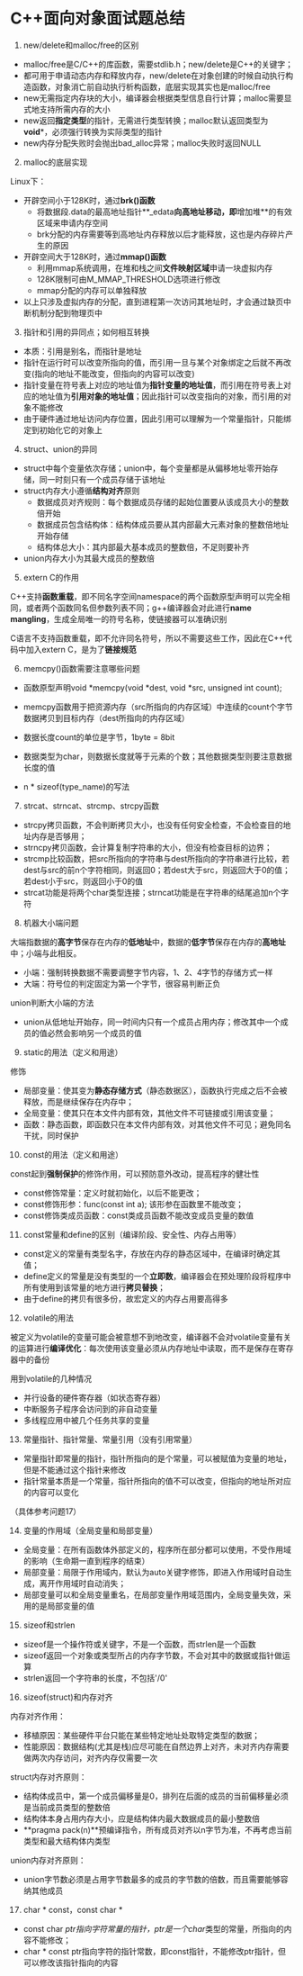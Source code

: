 # C++面向对象面试题总结


<!--more-->

1. new/delete和malloc/free的区别
 
- malloc/free是C/C++的库函数，需要stdlib.h；new/delete是C++的关键字；
- 都可用于申请动态内存和释放内存，new/delete在对象创建的时候自动执行构造函数，对象消亡前自动执行析构函数，底层实现其实也是malloc/free
- new无需指定内存块的大小，编译器会根据类型信息自行计算；malloc需要显式地支持所需内存的大小
- new返回**指定类型**的指针，无需进行类型转换；malloc默认返回类型为**void***，必须强行转换为实际类型的指针
- new内存分配失败时会抛出bad_alloc异常；malloc失败时返回NULL

2. malloc的底层实现

Linux下：
- 开辟空间小于128K时，通过**brk()函数**
    - 将数据段.data的最高地址指针**_edata**向高地址移动，即**增加堆**的有效区域来申请内存空间
    - brk分配的内存需要等到高地址内存释放以后才能释放，这也是内存碎片产生的原因
- 开辟空间大于128K时，通过**mmap()函数**
    - 利用mmap系统调用，在堆和栈之间**文件映射区域**申请一块虚拟内存
    - 128K限制可由M_MMAP_THRESHOLD选项进行修改
    - mmap分配的内存可以单独释放
- 以上只涉及虚拟内存的分配，直到进程第一次访问其地址时，才会通过缺页中断机制分配到物理页中

3. 指针和引用的异同点；如何相互转换

- 本质：引用是别名，而指针是地址
- 指针在运行时可以改变所指向的值，而引用一旦与某个对象绑定之后就不再改变(指向的地址不能改变，但指向的内容可以改变)
- 指针变量在符号表上对应的地址值为**指针变量的地址值**，而引用在符号表上对应的地址值为**引用对象的地址值**；因此指针可以改变指向的对象，而引用的对象不能修改
- 由于硬件通过地址访问内存位置，因此引用可以理解为一个常量指针，只能绑定到初始化它的对象上

4. struct、union的异同

- struct中每个变量依次存储；union中，每个变量都是从偏移地址零开始存储，同一时刻只有一个成员存储于该地址
- struct内存大小遵循**结构对齐**原则
    - 数据成员对齐规则：每个数据成员存储的起始位置要从该成员大小的整数倍开始
    - 数据成员包含结构体：结构体成员要从其内部最大元素对象的整数倍地址开始存储
    - 结构体总大小：其内部最大基本成员的整数倍，不足则要补齐
- union内存大小为其最大成员的整数倍

5. extern C的作用

C++支持**函数重载**，即不同名字空间namespace的两个函数原型声明可以完全相同，或者两个函数同名但参数列表不同；g++编译器会对此进行**name mangling**，生成全局唯一的符号名称，使链接器可以准确识别

C语言不支持函数重载，即不允许同名符号，所以不需要这些工作，因此在C++代码中加入extern C，是为了**链接规范**

6. memcpy()函数需要注意哪些问题

- 函数原型声明void *memcpy(void *dest, void *src, unsigned int count);
- memcpy函数用于把资源内存（src所指向的内存区域）中连续的count个字节数据拷贝到目标内存（dest所指向的内存区域）

- 数据长度count的单位是字节，1byte = 8bit
- 数据类型为char，则数据长度就等于元素的个数；其他数据类型则要注意数据长度的值
- n * sizeof(type_name)的写法
    

7. strcat、strncat、strcmp、strcpy函数

- strcpy拷贝函数，不会判断拷贝大小，也没有任何安全检查，不会检查目的地址内存是否够用；
- strncpy拷贝函数，会计算复制字符串的大小，但没有检查目标的边界；
- strcmp比较函数，把src所指向的字符串与dest所指向的字符串进行比较，若dest与src的前n个字符相同，则返回0；若dest大于src，则返回大于0的值；若dest小于src，则返回小于0的值
- strcat功能是将两个char类型连接；strncat功能是在字符串的结尾追加n个字符

8. 机器大小端问题

大端指数据的**高字节**保存在内存的**低地址**中，数据的**低字节**保存在内存的**高地址**中；小端与此相反。
- 小端：强制转换数据不需要调整字节内容，1、2、4字节的存储方式一样
- 大端：符号位的判定固定为第一个字节，很容易判断正负

union判断大小端的方法
- union从低地址开始存，同一时间内只有一个成员占用内存；修改其中一个成员的值必然会影响另一个成员的值

9. static的用法（定义和用途）

修饰
- 局部变量：使其变为**静态存储方式**（静态数据区），函数执行完成之后不会被释放，而是继续保存在内存中；
- 全局变量：使其只在本文件内部有效，其他文件不可链接或引用该变量；
- 函数：静态函数，即函数只在本文件内部有效，对其他文件不可见；避免同名干扰，同时保护

10. const的用法（定义和用途）

const起到**强制保护**的修饰作用，可以预防意外改动，提高程序的健壮性

- const修饰常量：定义时就初始化，以后不能更改；
- const修饰形参：func(const int a); 该形参在函数里不能改变；
- const修饰类成员函数：const类成员函数不能改变成员变量的数值  

11. const常量和define的区别（编译阶段、安全性、内存占用等）

- const定义的常量有类型名字，存放在内存的静态区域中，在编译时确定其值；
- define定义的常量是没有类型的一个**立即数**，编译器会在预处理阶段将程序中所有使用到该常量的地方进行**拷贝替换**；
- 由于define的拷贝有很多份，故宏定义的内存占用要高得多

12. volatile的用法

被定义为volatile的变量可能会被意想不到地改变，编译器不会对volatile变量有关的运算进行**编译优化**：每次使用该变量必须从内存地址中读取，而不是保存在寄存器中的备份

用到volatile的几种情况
- 并行设备的硬件寄存器（如状态寄存器）
- 中断服务子程序会访问到的非自动变量
- 多线程应用中被几个任务共享的变量
    

13. 常量指针、指针常量、常量引用（没有引用常量）

- 常量指针即常量的指针，指针所指向的是个常量，可以被赋值为变量的地址，但是不能通过这个指针来修改
- 指针常量本质是一个常量，指针所指向的值不可以改变，但指向的地址所对应的内容可以变化

（具体参考问题17）

14. 变量的作用域（全局变量和局部变量）

- 全局变量：在所有函数体外部定义的，程序所在部分都可以使用，不受作用域的影响（生命期一直到程序的结束）
- 局部变量：局限于作用域内，默认为auto关键字修饰，即进入作用域时自动生成，离开作用域时自动消失；
- 局部变量可以和全局变量重名，在局部变量作用域范围内，全局变量失效，采用的是局部变量的值

15. sizeof和strlen

- sizeof是一个操作符或关键字，不是一个函数，而strlen是一个函数
- sizeof返回一个对象或类型所占的内存字节数，不会对其中的数据或指针做运算
- strlen返回一个字符串的长度，不包括'/0'

16. sizeof(struct)和内存对齐

内存对齐作用：
- 移植原因：某些硬件平台只能在某些特定地址处取特定类型的数据；
- 性能原因：数据结构(尤其是栈)应尽可能在自然边界上对齐，未对齐内存需要做两次内存访问，对齐内存仅需要一次

struct内存对齐原则：
- 结构体成员中，第一个成员偏移量是0，排列在后面的成员的当前偏移量必须是当前成员类型的整数倍
- 结构体本身占用内存大小，应是结构体内最大数据成员的最小整数倍    
- **pragma pack(n)**预编译指令，所有成员对齐以n字节为准，不再考虑当前类型和最大结构体内类型

union内存对齐原则：
- union字节数必须是占用字节数最多的成员的字节数的倍数，而且需要能够容纳其他成员

17. char * const，const char *

- const char *ptr指向字符常量的指针，ptr是一个char*类型的常量，所指向的内容不能修改；
- char * const ptr指向字符的指针常数，即const指针，不能修改ptr指针，但可以修改该指针指向的内容
